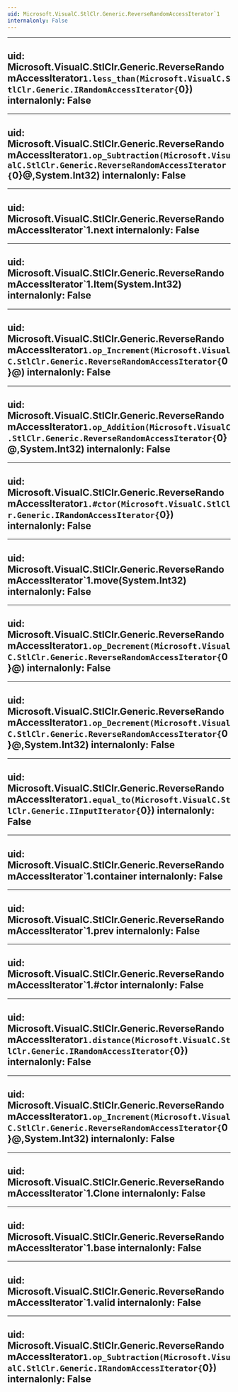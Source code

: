 ```yaml
---
uid: Microsoft.VisualC.StlClr.Generic.ReverseRandomAccessIterator`1
internalonly: False
---
```


---
uid: Microsoft.VisualC.StlClr.Generic.ReverseRandomAccessIterator`1.less_than(Microsoft.VisualC.StlClr.Generic.IRandomAccessIterator{`0})
internalonly: False
---

---
uid: Microsoft.VisualC.StlClr.Generic.ReverseRandomAccessIterator`1.op_Subtraction(Microsoft.VisualC.StlClr.Generic.ReverseRandomAccessIterator{`0}@,System.Int32)
internalonly: False
---

---
uid: Microsoft.VisualC.StlClr.Generic.ReverseRandomAccessIterator`1.next
internalonly: False
---

---
uid: Microsoft.VisualC.StlClr.Generic.ReverseRandomAccessIterator`1.Item(System.Int32)
internalonly: False
---

---
uid: Microsoft.VisualC.StlClr.Generic.ReverseRandomAccessIterator`1.op_Increment(Microsoft.VisualC.StlClr.Generic.ReverseRandomAccessIterator{`0}@)
internalonly: False
---

---
uid: Microsoft.VisualC.StlClr.Generic.ReverseRandomAccessIterator`1.op_Addition(Microsoft.VisualC.StlClr.Generic.ReverseRandomAccessIterator{`0}@,System.Int32)
internalonly: False
---

---
uid: Microsoft.VisualC.StlClr.Generic.ReverseRandomAccessIterator`1.#ctor(Microsoft.VisualC.StlClr.Generic.IRandomAccessIterator{`0})
internalonly: False
---

---
uid: Microsoft.VisualC.StlClr.Generic.ReverseRandomAccessIterator`1.move(System.Int32)
internalonly: False
---

---
uid: Microsoft.VisualC.StlClr.Generic.ReverseRandomAccessIterator`1.op_Decrement(Microsoft.VisualC.StlClr.Generic.ReverseRandomAccessIterator{`0}@)
internalonly: False
---

---
uid: Microsoft.VisualC.StlClr.Generic.ReverseRandomAccessIterator`1.op_Decrement(Microsoft.VisualC.StlClr.Generic.ReverseRandomAccessIterator{`0}@,System.Int32)
internalonly: False
---

---
uid: Microsoft.VisualC.StlClr.Generic.ReverseRandomAccessIterator`1.equal_to(Microsoft.VisualC.StlClr.Generic.IInputIterator{`0})
internalonly: False
---

---
uid: Microsoft.VisualC.StlClr.Generic.ReverseRandomAccessIterator`1.container
internalonly: False
---

---
uid: Microsoft.VisualC.StlClr.Generic.ReverseRandomAccessIterator`1.prev
internalonly: False
---

---
uid: Microsoft.VisualC.StlClr.Generic.ReverseRandomAccessIterator`1.#ctor
internalonly: False
---

---
uid: Microsoft.VisualC.StlClr.Generic.ReverseRandomAccessIterator`1.distance(Microsoft.VisualC.StlClr.Generic.IRandomAccessIterator{`0})
internalonly: False
---

---
uid: Microsoft.VisualC.StlClr.Generic.ReverseRandomAccessIterator`1.op_Increment(Microsoft.VisualC.StlClr.Generic.ReverseRandomAccessIterator{`0}@,System.Int32)
internalonly: False
---

---
uid: Microsoft.VisualC.StlClr.Generic.ReverseRandomAccessIterator`1.Clone
internalonly: False
---

---
uid: Microsoft.VisualC.StlClr.Generic.ReverseRandomAccessIterator`1.base
internalonly: False
---

---
uid: Microsoft.VisualC.StlClr.Generic.ReverseRandomAccessIterator`1.valid
internalonly: False
---

---
uid: Microsoft.VisualC.StlClr.Generic.ReverseRandomAccessIterator`1.op_Subtraction(Microsoft.VisualC.StlClr.Generic.IRandomAccessIterator{`0})
internalonly: False
---
